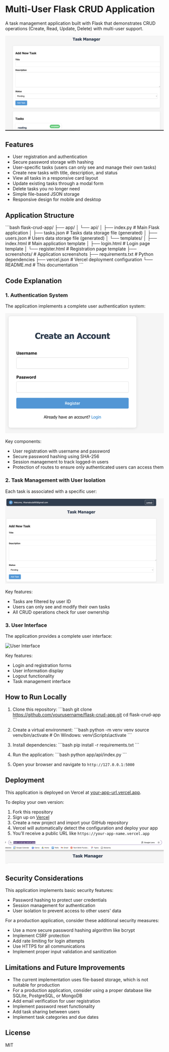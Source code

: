 # Multi-User Flask CRUD Application

A task management application built with Flask that demonstrates CRUD operations (Create, Read, Update, Delete) with multi-user support.

![Application Screenshot](screenshots/app_overview.png)

## Features

- User registration and authentication
- Secure password storage with hashing
- User-specific tasks (users can only see and manage their own tasks)
- Create new tasks with title, description, and status
- View all tasks in a responsive card layout
- Update existing tasks through a modal form
- Delete tasks you no longer need
- Simple file-based JSON storage
- Responsive design for mobile and desktop

## Application Structure

\`\`\`bash
flask-crud-app/
├── app/
│   └── api/
│       ├── index.py         # Main Flask application
│       ├── tasks.json       # Tasks data storage file (generated)
│       ├── users.json       # Users data storage file (generated)
│       └── templates/
│           ├── index.html   # Main application template
│           ├── login.html   # Login page template
│           └── register.html # Registration page template
├── screenshots/             # Application screenshots
├── requirements.txt         # Python dependencies
├── vercel.json             # Vercel deployment configuration
└── README.md               # This documentation
\`\`\`

## Code Explanation

### 1. Authentication System

The application implements a complete user authentication system:

![Authentication Flow](screenshots/auth_flow.png)

Key components:
- User registration with username and password
- Secure password hashing using SHA-256
- Session management to track logged-in users
- Protection of routes to ensure only authenticated users can access them

### 2. Task Management with User Isolation

Each task is associated with a specific user:

![User Task Isolation](screenshots/user_tasks.png)

Key features:
- Tasks are filtered by user ID
- Users can only see and modify their own tasks
- All CRUD operations check for user ownership

### 3. User Interface

The application provides a complete user interface:

![User Interface](screenshots/ui_components.png)

Key features:
- Login and registration forms
- User information display
- Logout functionality
- Task management interface

## How to Run Locally

1. Clone this repository:
   \`\`\`bash
   git clone https://github.com/yourusername/flask-crud-app.git
   cd flask-crud-app
   \`\`\`

2. Create a virtual environment:
   \`\`\`bash
   python -m venv venv
   source venv/bin/activate  # On Windows: venv\Scripts\activate
   \`\`\`

3. Install dependencies:
   \`\`\`bash
   pip install -r requirements.txt
   \`\`\`

4. Run the application:
   \`\`\`bash
   python app/api/index.py
   \`\`\`

5. Open your browser and navigate to `http://127.0.0.1:5000`

## Deployment

This application is deployed on Vercel at [your-app-url.vercel.app](https://your-app-url.vercel.app).

To deploy your own version:

1. Fork this repository
2. Sign up on [Vercel](https://vercel.com)
3. Create a new project and import your GitHub repository
4. Vercel will automatically detect the configuration and deploy your app
5. You'll receive a public URL like `https://your-app-name.vercel.app`

![Deployed Application](screenshots/deployed_app.png)

## Security Considerations

This application implements basic security features:
- Password hashing to protect user credentials
- Session management for authentication
- User isolation to prevent access to other users' data

For a production application, consider these additional security measures:
- Use a more secure password hashing algorithm like bcrypt
- Implement CSRF protection
- Add rate limiting for login attempts
- Use HTTPS for all communications
- Implement proper input validation and sanitization

## Limitations and Future Improvements

- The current implementation uses file-based storage, which is not suitable for production
- For a production application, consider using a proper database like SQLite, PostgreSQL, or MongoDB
- Add email verification for user registration
- Implement password reset functionality
- Add task sharing between users
- Implement task categories and due dates

## License

MIT
